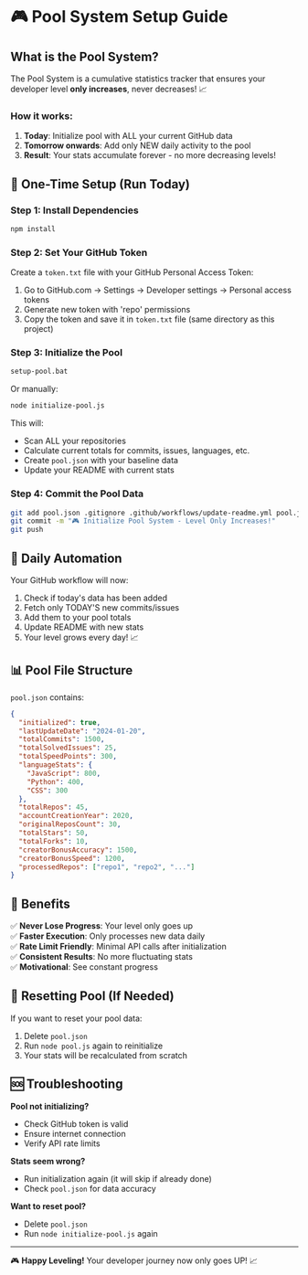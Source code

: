 # 🎮 Pool System Setup Guide

## What is the Pool System?

The Pool System is a cumulative statistics tracker that ensures your developer level **only increases**, never decreases! 📈

### How it works:
1. **Today**: Initialize pool with ALL your current GitHub data
2. **Tomorrow onwards**: Add only NEW daily activity to the pool
3. **Result**: Your stats accumulate forever - no more decreasing levels!

## 🚀 One-Time Setup (Run Today)

### Step 1: Install Dependencies
```bash
npm install
```

### Step 2: Set Your GitHub Token
Create a `token.txt` file with your GitHub Personal Access Token:

1. Go to GitHub.com → Settings → Developer settings → Personal access tokens
2. Generate new token with 'repo' permissions  
3. Copy the token and save it in `token.txt` file (same directory as this project)

### Step 3: Initialize the Pool
```bash
setup-pool.bat
```

Or manually:
```bash
node initialize-pool.js
```

This will:
- Scan ALL your repositories
- Calculate current totals for commits, issues, languages, etc.
- Create `pool.json` with your baseline data
- Update your README with current stats

### Step 4: Commit the Pool Data
```bash
git add pool.json .gitignore .github/workflows/update-readme.yml pool.js initialize-pool.js
git commit -m "🎮 Initialize Pool System - Level Only Increases!"
git push
```

## 🤖 Daily Automation

Your GitHub workflow will now:
1. Check if today's data has been added
2. Fetch only TODAY'S new commits/issues
3. Add them to your pool totals
4. Update README with new stats
5. Your level grows every day! 📈

## 📊 Pool File Structure

`pool.json` contains:
```json
{
  "initialized": true,
  "lastUpdateDate": "2024-01-20",
  "totalCommits": 1500,
  "totalSolvedIssues": 25,
  "totalSpeedPoints": 300,
  "languageStats": {
    "JavaScript": 800,
    "Python": 400,
    "CSS": 300
  },
  "totalRepos": 45,
  "accountCreationYear": 2020,
  "originalReposCount": 30,
  "totalStars": 50,
  "totalForks": 10,
  "creatorBonusAccuracy": 1500,
  "creatorBonusSpeed": 1200,
  "processedRepos": ["repo1", "repo2", "..."]
}
```

## 🎯 Benefits

✅ **Never Lose Progress**: Your level only goes up  
✅ **Faster Execution**: Only processes new data daily  
✅ **Rate Limit Friendly**: Minimal API calls after initialization  
✅ **Consistent Results**: No more fluctuating stats  
✅ **Motivational**: See constant progress  

## 🔄 Resetting Pool (If Needed)

If you want to reset your pool data:
1. Delete `pool.json`
2. Run `node pool.js` again to reinitialize
3. Your stats will be recalculated from scratch

## 🆘 Troubleshooting

**Pool not initializing?**
- Check GitHub token is valid
- Ensure internet connection
- Verify API rate limits

**Stats seem wrong?**
- Run initialization again (it will skip if already done)
- Check `pool.json` for data accuracy

**Want to reset pool?**
- Delete `pool.json`
- Run `node initialize-pool.js` again

---

🎮 **Happy Leveling!** Your developer journey now only goes UP! 📈 